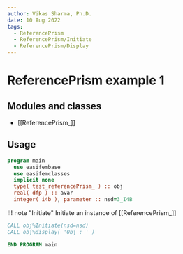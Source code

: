 ```yaml
---
author: Vikas Sharma, Ph.D.
date: 10 Aug 2022
tags:
  - ReferencePrism
  - ReferencePrism/Initiate
  - ReferencePrism/Display
---
```


# ReferencePrism example 1

## Modules and classes

- [[ReferencePrism_]]

## Usage

```fortran
program main
  use easifembase
  use easifemclasses
  implicit none
  type( test_referencePrism_ ) :: obj
  real( dfp ) :: avar
  integer( i4b ), parameter :: nsd=3_I4B
```

!!! note "Initiate"
Initiate an instance of [[ReferencePrism_]]

```fortran
CALL obj%Initiate(nsd=nsd)
CALL obj%display( 'Obj : ' )
```

```fortran
END PROGRAM main
```
